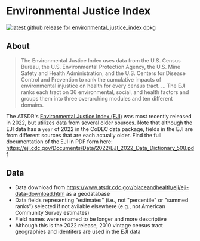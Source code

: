 # Environmental Justice Index

[![latest github release for environmental_justice_index dpkg](https://img.shields.io/github/v/release/geomarker-io/codec?sort=date&filter=environmental_justice_index-*&display_name=tag&label=%5B%E2%98%B0%5D&labelColor=%238CB4C3&color=%23396175)](https://github.com/geomarker-io/codec/releases?q=environmental_justice_index&expanded=false)

## About

> The Environmental Justice Index uses data from the U.S. Census Bureau, the U.S. Environmental Protection Agency, the U.S. Mine Safety and Health Administration, and the U.S. Centers for Disease Control and Prevention to rank the cumulative impacts of environmental injustice on health for every census tract. ... The EJI ranks each tract on 36 environmental, social, and health factors and groups them into three overarching modules and ten different domains.


The ATSDR's [Environmental Justice Index (EJI)](https://www.atsdr.cdc.gov/placeandhealth/eji/index.html) was most recently released in 2022, but utilizes data from several older sources.
Note that although the EJI data has a `year` of 2022 in the CoDEC data package, fields in the EJI are from different sources that are each actually older. 
Find the full documentation of the EJI in PDF form here: https://eji.cdc.gov/Documents/Data/2022/EJI_2022_Data_Dictionary_508.pdf

## Data

- Data download from https://www.atsdr.cdc.gov/placeandhealth/eji/eji-data-download.html as a geodatabase
- Data fields representing "estimates" (i.e., not "percentile" or "summed ranks") selected if not avilable elsewhere (e.g., not American Community Survey estimates)
- Field names were renamed to be longer and more descriptive
- Although this is the 2022 release, 2010 vintage census tract geographies and identifers are used in the EJI data
